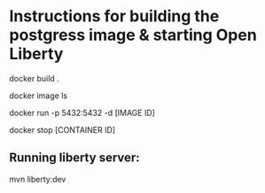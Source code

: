 # Instructions for building the postgress image & starting Open Liberty

docker build .

docker image ls

docker run -p 5432:5432 -d [IMAGE ID]

docker stop [CONTAINER ID]

## Running liberty server: 

mvn liberty:dev